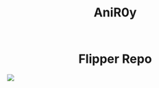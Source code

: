 <h1 align="center">AniR0y</h1>
<br>
<h1 align="center">Flipper Repo</h1>


<img src="https://i.imgur.com/EOkheiN.png" > 
